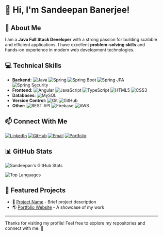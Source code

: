 
# 👋 Hi, I'm Sandeepan Banerjee!

## 🚀 About Me
I am a **Java Full Stack Developer** with a strong passion for building scalable and efficient applications. I have excellent **problem-solving skills** and hands-on experience in modern web development technologies.

## 💻 Technical Skills
- **Backend:** ![Java](https://img.shields.io/badge/Java-ED8B00?style=flat&logo=java&logoColor=white) ![Spring](https://img.shields.io/badge/Spring-6DB33F?style=flat&logo=spring&logoColor=white) ![Spring Boot](https://img.shields.io/badge/Spring%20Boot-6DB33F?style=flat&logo=spring-boot&logoColor=white) ![Spring JPA](https://img.shields.io/badge/Spring%20JPA-6DB33F?style=flat&logo=hibernate&logoColor=white) ![Spring Security](https://img.shields.io/badge/Spring%20Security-6DB33F?style=flat&logo=spring&logoColor=white)
- **Frontend:** ![Angular](https://img.shields.io/badge/Angular-DD0031?style=flat&logo=angular&logoColor=white) ![JavaScript](https://img.shields.io/badge/JavaScript-F7DF1E?style=flat&logo=javascript&logoColor=black) ![TypeScript](https://img.shields.io/badge/TypeScript-007ACC?style=flat&logo=typescript&logoColor=white) ![HTML5](https://img.shields.io/badge/HTML5-E34F26?style=flat&logo=html5&logoColor=white) ![CSS3](https://img.shields.io/badge/CSS3-1572B6?style=flat&logo=css3&logoColor=white)
- **Databases:** ![MySQL](https://img.shields.io/badge/MySQL-4479A1?style=flat&logo=mysql&logoColor=white) 
- **Version Control:** ![Git](https://img.shields.io/badge/Git-F05032?style=flat&logo=git&logoColor=white) ![GitHub](https://img.shields.io/badge/GitHub-181717?style=flat&logo=github&logoColor=white)
- **Other:** ![REST API](https://img.shields.io/badge/REST%20API-02569B?style=flat&logo=api&logoColor=white) ![Firebase](https://img.shields.io/badge/Firebase-FFCA28?style=flat&logo=firebase&logoColor=white) ![AWS](https://img.shields.io/badge/AWS-FF9900?style=flat&logo=amazon-aws&logoColor=white)

## 📫 Connect With Me

[![LinkedIn](https://img.shields.io/badge/-LinkedIn-blue?style=flat&logo=linkedin&logoColor=white)](https://www.linkedin.com/in/connect2sandy)
[![GitHub](https://img.shields.io/badge/-GitHub-black?style=flat&logo=github&logoColor=white)](https://github.com/s-banerjee94)
 [![Email](https://img.shields.io/badge/-Email-red?style=flat&logo=gmail&logoColor=white)](mailto:contactsandeepan.com) [![Portfolio](https://img.shields.io/badge/-Portfolio-ff69b4?style=flat&logo=web&logoColor=white)](https://connectwithsandeepan.in)


## 📊 GitHub Stats
![Sandeepan's GitHub Stats](https://github-readme-stats.vercel.app/api?username=s-banerjee94&show_icons=true&theme=radical)

![Top Languages](https://github-readme-stats.vercel.app/api/top-langs/?username=s-banerjee94&layout=compact&theme=radical)

## 🌟 Featured Projects
- 🚀 [Project Name](https://github.com/sandeepanbanerjee/project) - Brief project description
- 🌎 [Portfolio Website](#) - A showcase of my work

---
Thanks for visiting my profile! Feel free to explore my repositories and connect with me. 🚀
